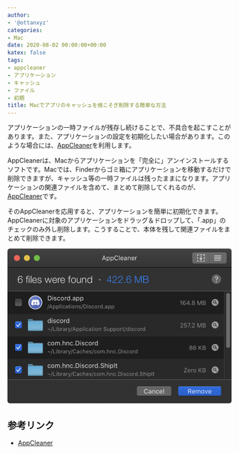 ```yaml
---
author:
- '@ottanxyz'
categories:
- Mac
date: 2020-08-02 00:00:00+00:00
katex: false
tags:
- appcleaner
- アプリケーション
- キャッシュ
- ファイル
- 初期
title: Macでアプリのキャッシュを根こそぎ削除する簡単な方法
---
```


アプリケーションの一時ファイルが残存し続けることで、不具合を起こすことがあります。また、アプリケーションの設定を初期化したい場合があります。このような場合には、[AppCleaner](https://freemacsoft.net/appcleaner/)を利用します。

AppCleanerは、Macからアプリケーションを「完全に」アンインストールするソフトです。Macでは、Finderからゴミ箱にアプリケーションを移動するだけで削除できますが、キャッシュ等の一時ファイルは残ったままになります。アプリケーションの関連ファイルを含めて、まとめて削除してくれるのが、[AppCleaner](https://freemacsoft.net/appcleaner/)です。

そのAppCleanerを応用すると、アプリケーションを簡単に初期化できます。AppCleanerに対象のアプリケーションをドラッグ＆ドロップして、「.app」のチェックのみ外し削除します。こうすることで、本体を残して関連ファイルをまとめて削除できます。

![](screenshot-2020-08-02-19.21.00.png)

## 参考リンク

* [AppCleaner](https://freemacsoft.net/appcleaner/)